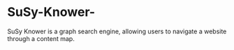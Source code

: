 # SuSy-Knower-
SuSy Knower is a graph search engine, allowing users to navigate a website through a content map.
